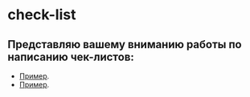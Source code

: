 # check-list

## Представляю вашему вниманию работы по написанию чек-листов:

* [Пример](https://docs.google.com/spreadsheets/d/13qCp7JAhnT37ggE7Hj8KZAA48JCjJ0G9GRaDOj1PiE0/edit#gid=0).	
* [Пример](https://docs.google.com/spreadsheets/d/13qCp7JAhnT37ggE7Hj8KZAA48JCjJ0G9GRaDOj1PiE0/edit#gid=0).